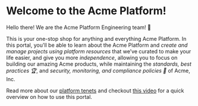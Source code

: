 # Welcome to the Acme Platform!

Hello there! We are the Acme Platform Engineering team! 👋

This is your one-stop shop for anything and everything Acme Platform. In this portal, you'll be able
to learn about the Acme Platform and *create and manage projects using platform resources* that
we’ve curated to make your life easier, and give you more *independence*, allowing you to
focus on building our amazing Acme products, while maintaining the *standards, best practices
🏆*, and *security, monitoring, and compliance policies 🔐* of Acme, Inc.

Read more about our [platform tenets](#) and checkout [this video](#) for a quick overview on how to use this portal.
